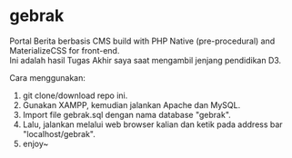# gebrak

Portal Berita berbasis CMS build with PHP Native (pre-procedural) and MaterializeCSS for front-end.
<br>
Ini adalah hasil Tugas Akhir saya saat mengambil jenjang pendidikan D3.

Cara menggunakan:
1. git clone/download repo ini.
2. Gunakan XAMPP, kemudian jalankan Apache dan MySQL.
3. Import file gebrak.sql dengan nama database "gebrak".
4. Lalu, jalankan melalui web browser kalian dan ketik pada address bar "localhost/gebrak".
5. enjoy~
